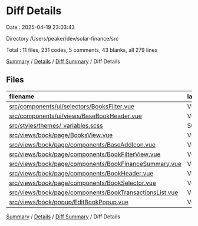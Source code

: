 # Diff Details

Date : 2025-04-19 23:03:43

Directory /Users/peaker/dev/solar-finance/src

Total : 11 files,  231 codes, 5 comments, 43 blanks, all 279 lines

[Summary](results.md) / [Details](details.md) / [Diff Summary](diff.md) / Diff Details

## Files
| filename | language | code | comment | blank | total |
| :--- | :--- | ---: | ---: | ---: | ---: |
| [src/components/ui/selectors/BooksFilter.vue](/src/components/ui/selectors/BooksFilter.vue) | Vue | 238 | 3 | 40 | 281 |
| [src/components/ui/views/BaseBookHeader.vue](/src/components/ui/views/BaseBookHeader.vue) | Vue | 58 | 1 | 8 | 67 |
| [src/styles/themes/\_variables.scss](/src/styles/themes/_variables.scss) | SCSS | 1 | 0 | -1 | 0 |
| [src/views/book/page/BooksView.vue](/src/views/book/page/BooksView.vue) | Vue | 0 | 1 | 4 | 5 |
| [src/views/book/page/components/BaseAddIcon.vue](/src/views/book/page/components/BaseAddIcon.vue) | Vue | -90 | -1 | -12 | -103 |
| [src/views/book/page/components/BookFilterView.vue](/src/views/book/page/components/BookFilterView.vue) | Vue | 52 | 1 | 10 | 63 |
| [src/views/book/page/components/BookFinanceSummary.vue](/src/views/book/page/components/BookFinanceSummary.vue) | Vue | -19 | -1 | -2 | -22 |
| [src/views/book/page/components/BookHeader.vue](/src/views/book/page/components/BookHeader.vue) | Vue | 36 | 1 | 7 | 44 |
| [src/views/book/page/components/BookSelector.vue](/src/views/book/page/components/BookSelector.vue) | Vue | -75 | -1 | -14 | -90 |
| [src/views/book/page/components/BookTransactionsList.vue](/src/views/book/page/components/BookTransactionsList.vue) | Vue | -5 | 0 | -2 | -7 |
| [src/views/book/popup/EditBookPopup.vue](/src/views/book/popup/EditBookPopup.vue) | Vue | 35 | 1 | 5 | 41 |

[Summary](results.md) / [Details](details.md) / [Diff Summary](diff.md) / Diff Details